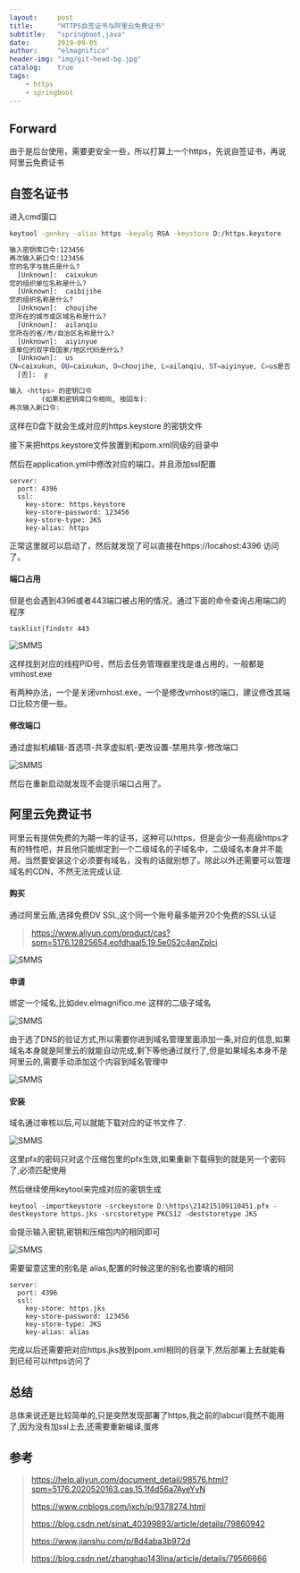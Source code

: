 ```yaml
---
layout:     post
title:      "HTTPS自签证书与阿里云免费证书"
subtitle:   "springboot,java"
date:       2019-09-05
author:     "elmagnifico"
header-img: "img/git-head-bg.jpg"
catalog:    true
tags:
    - https
    - springboot
---
```


## Forward

由于是后台使用，需要更安全一些，所以打算上一个https，先说自签证书，再说阿里云免费证书

## 自签名证书

进入cmd窗口

```bash
keytool -genkey -alias https -keyalg RSA -keystore D:/https.keystore 

输入密钥库口令:123456
再次输入新口令:123456
您的名字与姓氏是什么?
  [Unknown]:  caixukun
您的组织单位名称是什么?
  [Unknown]:  caibijihe
您的组织名称是什么?
  [Unknown]:  choujihe
您所在的城市或区域名称是什么?
  [Unknown]:  ailanqiu
您所在的省/市/自治区名称是什么?
  [Unknown]:  aiyinyue
该单位的双字母国家/地区代码是什么?
  [Unknown]:  us
CN=caixukun, OU=caixukun, O=choujihe, L=ailanqiu, ST=aiyinyue, C=us是否正确?
  [否]:  y

输入 <https> 的密钥口令
        (如果和密钥库口令相同, 按回车):
再次输入新口令:
```

这样在D盘下就会生成对应的https.keystore 的密钥文件

接下来把https.keystore文件放置到和pom.xml同级的目录中

然后在application.yml中修改对应的端口，并且添加ssl配置

```
server:
  port: 4396
  ssl:
    key-store: https.keystore
    key-store-password: 123456
    key-store-type: JKS
    key-alias: https
```

正常这里就可以启动了，然后就发现了可以直接在https://locahost:4396 访问了。

#### 端口占用

但是也会遇到4396或者443端口被占用的情况，通过下面的命令查询占用端口的程序

```
tasklist|findstr 443
```

![SMMS](https://i.loli.net/2019/09/05/alSiqIc9ZoY78A4.png)

这样找到对应的线程PID号，然后去任务管理器里找是谁占用的，一般都是vmhost.exe

有两种办法，一个是关闭vmhost.exe，一个是修改vmhost的端口，建议修改其端口比较方便一些。

#### 修改端口

通过虚拟机编辑-首选项-共享虚拟机-更改设置-禁用共享-修改端口

![SMMS](https://i.loli.net/2019/09/05/ZzpwH6ctr714EFu.png)

然后在重新启动就发现不会提示端口占用了。

## 阿里云免费证书

阿里云有提供免费的为期一年的证书，这种可以https，但是会少一些高级https才有的特性吧，并且他只能绑定到一个二级域名的子域名中，二级域名本身并不能用。当然要安装这个必须要有域名，没有的话就别想了。除此以外还需要可以管理域名的CDN，不然无法完成认证.

#### 购买

通过阿里云盾,选择免费DV SSL,这个同一个账号最多能开20个免费的SSL认证

> https://www.aliyun.com/product/cas?spm=5176.12825654.eofdhaal5.19.5e052c4anZplci

![SMMS](https://i.loli.net/2019/09/05/x6MvjAtoJie3T7p.png)

#### 申请

绑定一个域名,比如dev.elmagnifico.me 这样的二级子域名

![SMMS](https://i.loli.net/2019/09/05/zjQw1Hn4kG7sXRI.png)

由于选了DNS的验证方式,所以需要你进到域名管理里面添加一条,对应的信息,如果域名本身就是阿里云的就能自动完成,剩下等他通过就行了,但是如果域名本身不是阿里云的,需要手动添加这个内容到域名管理中

![SMMS](https://i.loli.net/2019/09/05/ueBcOfVCQNitH38.png)

#### 安装

域名通过审核以后,可以就能下载对应的证书文件了.

![SMMS](https://i.loli.net/2019/09/05/RBF74ItNn5QSxDd.png)

这里pfx的密码只对这个压缩包里的pfx生效,如果重新下载得到的就是另一个密码了,必须匹配使用

然后继续使用keytool来完成对应的密钥生成

```
keytool -importkeystore -srckeystore D:\https\214215109110451.pfx -destkeystore https.jks -srcstoretype PKCS12 -deststoretype JKS
```

会提示输入密钥,密钥和压缩包内的相同即可

![SMMS](https://i.loli.net/2019/09/05/HBjbtcrsXy2VT83.png)

需要留意这里的别名是 alias,配置的时候这里的别名也要填的相同

```
server:
  port: 4396
  ssl:
    key-store: https.jks
    key-store-password: 123456
    key-store-type: JKS
    key-alias: alias
```

完成以后还需要把对应https.jks放到pom.xml相同的目录下,然后部署上去就能看到已经可以https访问了

## 总结

总体来说还是比较简单的,只是突然发现部署了https,我之前的labcurl竟然不能用了,因为没有加ssl上去,还需要重新编译,蛋疼

## 参考

> https://help.aliyun.com/document_detail/98576.html?spm=5176.2020520163.cas.15.1f4d56a7AyeYvN
>
> https://www.cnblogs.com/jxch/p/9378274.html
>
> https://blog.csdn.net/sinat_40399893/article/details/79860942
>
> https://www.jianshu.com/p/8d4aba3b972d
>
> https://blog.csdn.net/zhanghao143lina/article/details/79566666
